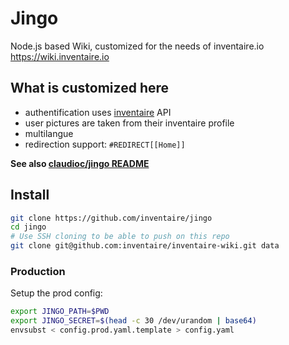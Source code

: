 # Jingo

Node.js based Wiki, customized for the needs of inventaire.io https://wiki.inventaire.io

## What is customized here
- authentification uses [inventaire](http://github.com/inventaire/inventaire) API
- user pictures are taken from their inventaire profile
- multilangue
- redirection support: `#REDIRECT[[Home]]`

**See also [claudioc/jingo README](https://github.com/claudioc/jingo)**

## Install
```sh
git clone https://github.com/inventaire/jingo
cd jingo
# Use SSH cloning to be able to push on this repo
git clone git@github.com:inventaire/inventaire-wiki.git data
```
### Production
Setup the prod config:
```sh
export JINGO_PATH=$PWD
export JINGO_SECRET=$(head -c 30 /dev/urandom | base64)
envsubst < config.prod.yaml.template > config.yaml
```
